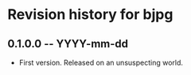 # Revision history for bjpg

## 0.1.0.0 -- YYYY-mm-dd

* First version. Released on an unsuspecting world.
